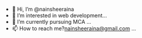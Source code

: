 - 👋 Hi, I’m @nainsheeraina
- 👀 I’m interested in web development...
- 🌱 I’m currently pursuing MCA ...
- 📫 How to reach me?nainsheeraina@gmail.com ...

<!---
nainsheeraina/nainsheeraina is a ✨ special ✨ repository because its `README.md` (this file) appears on your GitHub profile.
You can click the Preview link to take a look at your changes.
--->
